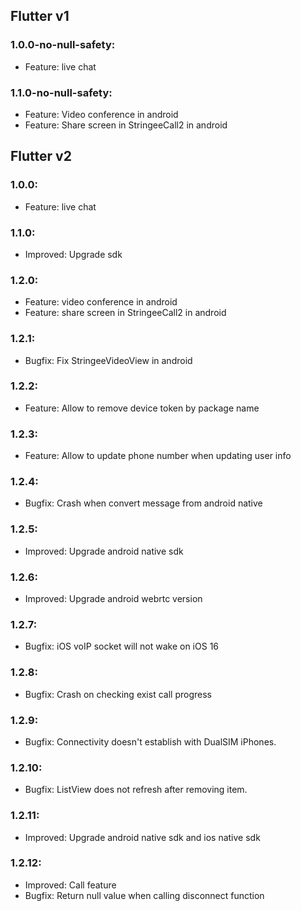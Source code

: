## Flutter v1

### 1.0.0-no-null-safety:

- Feature: live chat

### 1.1.0-no-null-safety:

- Feature: Video conference in android
- Feature: Share screen in StringeeCall2 in android

## Flutter v2

### 1.0.0:

- Feature: live chat

### 1.1.0:

- Improved: Upgrade sdk

### 1.2.0:

- Feature: video conference in android
- Feature: share screen in StringeeCall2 in android

### 1.2.1:

- Bugfix: Fix StringeeVideoView in android

### 1.2.2:

- Feature: Allow to remove device token by package name

### 1.2.3:

- Feature: Allow to update phone number when updating user info

### 1.2.4:

- Bugfix: Crash when convert message from android native

### 1.2.5:

- Improved: Upgrade android native sdk

### 1.2.6:

- Improved: Upgrade android webrtc version

### 1.2.7:

- Bugfix: iOS voIP socket will not wake on iOS 16

### 1.2.8:

- Bugfix: Crash on checking exist call progress

### 1.2.9:

- Bugfix: Connectivity doesn't establish with DualSIM iPhones.

### 1.2.10:

- Bugfix: ListView does not refresh after removing item.

### 1.2.11:

- Improved: Upgrade android native sdk and ios native sdk

### 1.2.12:

- Improved: Call feature
- Bugfix: Return null value when calling disconnect function